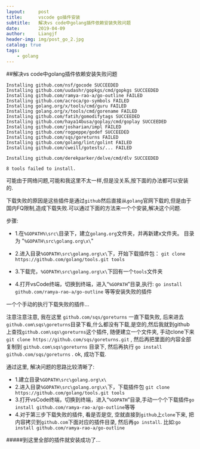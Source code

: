 ```yaml
---
layout:     post                  
title:      vscode go插件安装
subtitle:   解决vs code中golang插件依赖安装失败问题
date:       2019-04-09          
author:     Liangjf                  
header-img: img/post_go_2.jpg
catalog: true                      
tags:                       
    - golang
---
```


##解决vs code中golang插件依赖安装失败问题

    Installing github.com/nsf/gocode SUCCEEDED
    Installing github.com/uudashr/gopkgs/cmd/gopkgs SUCCEEDED
    Installing github.com/ramya-rao-a/go-outline FAILED
    Installing github.com/acroca/go-symbols FAILED
    Installing golang.org/x/tools/cmd/guru FAILED
    Installing golang.org/x/tools/cmd/gorename FAILED
    Installing github.com/fatih/gomodifytags SUCCEEDED
    Installing github.com/haya14busa/goplay/cmd/goplay SUCCEEDED
    Installing github.com/josharian/impl FAILED
    Installing github.com/rogpeppe/godef SUCCEEDED
    Installing github.com/sqs/goreturns FAILED
    Installing github.com/golang/lint/golint FAILED
    Installing github.com/cweill/gotests/... FAILED

    Installing github.com/derekparker/delve/cmd/dlv SUCCEEDED

    8 tools failed to install.

可能由于网络问题,可能和我这里不太一样,但是没关系,按下面的办法都可以安装的.

下载失败的原因是这些插件是通过`github`然后直接从`golang`官网下载的,但是由于国内FQ限制,造成下载失败.可以通过下面的方法来一个个安装,解决这个问题.

步骤:
- 1.在`%GOPATH%\src\`目录下，建立`golang.org`文件夹，并再新建x文件夹。  目录为 "`%GOPATH\src\golang.org\x\`"

- 2.进入目录`%GOPATH\src\golang.org\x\`下，开始下载插件包：
`git clone https://github.com/golang/tools.git tools`

- 3.下载完，`%GOPATH\src\golang.org\x\`下回有一个`tools`文件夹

- 4.打开vsCode终端，切换到终端，进入“`%GOPATH`”目录,执行:
`go install github.com/ramya-rao-a/go-outline` 等等安装失败的插件

一个个手动的执行下载失败的插件...

注意注意注意, 我在这里 `github.com/sqs/goreturns` 一直下载失败, 后来进去`github.com\sqs\goreturns`目录下看,什么都没有下载,是空的,然后我就到github上查找`github.com\sqs\goreturns`这个插件,
随便建立一个文件夹, 手动clone下来 `git clone https://github.com/sqs/goreturns.git` , 然后再把里面的内容全部复制到 `github.com\sqs\goreturns` 目录下, 然后再执行
`go install github.com/sqs/goreturns` . ok, 成功下载.

通过这里, 解决问题的思路比较清晰了:
- 1.建立目录`%GOPATH\src\golang.org\x\`
- 2.进入目录`%GOPATH\src\golang.org\x\`下，下载插件包 `git clone https://github.com/golang/tools.git tools`
- 3.打开vsCode终端，切换到终端，进入“`%GOPATH`”目录,手动一个个下载插件`go install github.com/ramya-rao-a/go-outline`等等
- 4.对于第三步下载失败的插件, 看是否是空, 空就直接到`github`上`clone`下来, 把内容拷贝到`github.com`下面对应的插件目录, 然后再`go install`. 比如:`go install github.com/ramya-rao-a/go-outline`

#####到这里全部的插件就安装成功了...